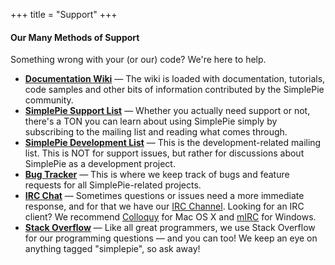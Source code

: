 +++
title = "Support"
+++

#### Our Many Methods of Support

Something wrong with your (or our) code? We're here to help.

- [**Documentation Wiki**](/wiki/_index) — The wiki is loaded with documentation, tutorials, code samples and other bits of information contributed by the SimplePie community.
- [**SimplePie Support List**](http://tech.groups.yahoo.com/group/simplepie-support/) — Whether you actually need support or not, there's a TON you can learn about using SimplePie simply by subscribing to the mailing list and reading what comes through.
- [**SimplePie Development List**](http://tech.groups.yahoo.com/group/simplepie-dev/) — This is the development-related mailing list. This is NOT for support issues, but rather for discussions about SimplePie as a development project.
- [**Bug Tracker**](http://github.com/simplepie/simplepie/issues) — This is where we keep track of bugs and feature requests for all SimplePie-related projects.
- [**IRC Chat**](irc://irc.freenode.net/simplepie/) — Sometimes questions or issues need a more immediate response, and for that we have our [IRC Channel](irc://irc.freenode.net/simplepie/). Looking for an IRC client? We recommend [Colloquy](http://colloquy.info/) for Mac OS X and [mIRC](http://www.mirc.com/) for Windows.
- [**Stack Overflow**](http://stackoverflow.com/questions/tagged/simplepie) — Like all great programmers, we use Stack Overflow for our programming questions — and you can too! We keep an eye on anything tagged "simplepie", so ask away!
